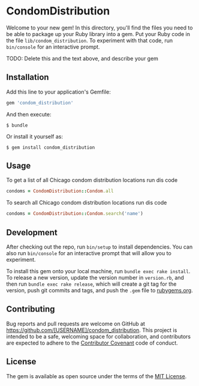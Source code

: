 # CondomDistribution

Welcome to your new gem! In this directory, you'll find the files you need to be able to package up your Ruby library into a gem. Put your Ruby code in the file `lib/condom_distribution`. To experiment with that code, run `bin/console` for an interactive prompt.

TODO: Delete this and the text above, and describe your gem

## Installation

Add this line to your application's Gemfile:

```ruby
gem 'condom_distribution'
```

And then execute:

    $ bundle

Or install it yourself as:

    $ gem install condom_distribution

## Usage

To get a list of all Chicago condom distribution locations run dis code

```ruby
condoms = CondomDistribution::Condom.all
```

To search all Chicago condom distribution locations run dis code

```ruby
condoms = CondomDistribution::Condom.search('name')
```

## Development

After checking out the repo, run `bin/setup` to install dependencies. You can also run `bin/console` for an interactive prompt that will allow you to experiment.

To install this gem onto your local machine, run `bundle exec rake install`. To release a new version, update the version number in `version.rb`, and then run `bundle exec rake release`, which will create a git tag for the version, push git commits and tags, and push the `.gem` file to [rubygems.org](https://rubygems.org).

## Contributing

Bug reports and pull requests are welcome on GitHub at https://github.com/[USERNAME]/condom_distribution. This project is intended to be a safe, welcoming space for collaboration, and contributors are expected to adhere to the [Contributor Covenant](http://contributor-covenant.org) code of conduct.


## License

The gem is available as open source under the terms of the [MIT License](http://opensource.org/licenses/MIT).

